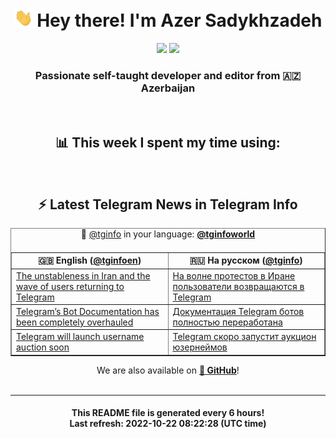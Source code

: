 <div align="center">
	<div>
		<h1>
      <img src="./assets/hi.gif" width="30px"> Hey there! I'm Azer Sadykhzadeh
    </h1>
    <img height="18" src="https://komarev.com/ghpvc/?username=sadykhzadeh&label=Views&color=2081c1&style=flat-square" />
		<a href="https://wakatime.com/@Azer"> <img height="18" src="https://wakatime.com/badge/user/f80ae27a-c328-426f-a381-bc84136e2dd6.svg" /> </a>
    <h3>
      Passionate self-taught developer and editor from 🇦🇿 Azerbaijan
    </h3>
  </div>
  <br>

<h2>📊 This week I spent my time using:</h2>

<!--START_SECTION:waka-->
<!--END_SECTION:waka-->

<br>

<h2>⚡️ Latest Telegram News in Telegram Info</h2>
  <table border>
		<tr>
			<th width="50%">🇬🇧 English (<a href="https://t.me/tginfoen">@tginfoen</a>)</th>
			<th>🇷🇺 На русском (<a href="https://t.me/tginfo">@tginfo</a>)</th>
		</tr>
		<caption>🚩 <a href="https://t.me/tginfo">@tginfo</a> in your language: <a href="https://t.me/tginfoworld"><b>@tginfoworld</b></a><caption/>
  <tr><td><a href="https://t.me/tginfoen/1506">The unstableness in Iran and the wave of users returning to Telegram</a></td>
    <td><a href="https://t.me/tginfo/3454">На волне протестов в Иране пользователи возвращаются в Telegram</a></td></tr><tr><td><a href="https://t.me/tginfoen/1505">Telegram’s Bot Documentation has been completely overhauled</a></td>
    <td><a href="https://t.me/tginfo/3453">Документация Telegram ботов полностью переработана</a></td></tr><tr><td><a href="https://t.me/tginfoen/1504">Telegram will launch username auction soon</a></td>
    <td><a href="https://t.me/tginfo/3452">Telegram скоро запустит аукцион юзернеймов</a></td></tr>
</table>
We are also available on <a href="https://github.com/tginfo"><b>🐙 GitHub</b></a>!
</div>

<br>
<hr>
<h4 align="center">This README file is generated <b>every 6 hours</b>!</br>Last refresh: <b>2022-10-22 08:22:28 (UTC time)</b></h4>
